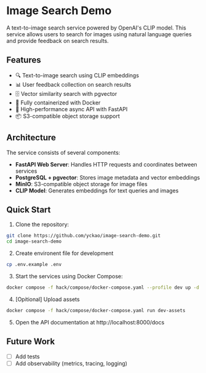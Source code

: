 # Image Search Demo

A text-to-image search service powered by OpenAI's CLIP model. This service allows users to search for images using natural language queries and provide feedback on search results.

## Features

- 🔍 Text-to-image search using CLIP embeddings
- 📊 User feedback collection on search results
- 🗄️ Vector similarity search with pgvector
- 🐳 Fully containerized with Docker
- 🚀 High-performance async API with FastAPI
- 📦 S3-compatible object storage support

## Architecture

The service consists of several components:

- **FastAPI Web Server**: Handles HTTP requests and coordinates between services
- **PostgreSQL + pgvector**: Stores image metadata and vector embeddings
- **MinIO**: S3-compatible object storage for image files
- **CLIP Model**: Generates embeddings for text queries and images

## Quick Start

1. Clone the repository:

```bash
git clone https://github.com/yckao/image-search-demo.git
cd image-search-demo
```

2. Create environent file for development

```bash
cp .env.example .env
```

3. Start the services using Docker Compose:

```bash
docker compose -f hack/compose/docker-compose.yaml --profile dev up -d
```

4. [Opitional] Upload assets

```bash
docker compose -f hack/compose/docker-compose.yaml run dev-assets
```

5. Open the API documentation at http://localhost:8000/docs

## Future Work

- [ ] Add tests
- [ ] Add observability (metrics, tracing, logging)
